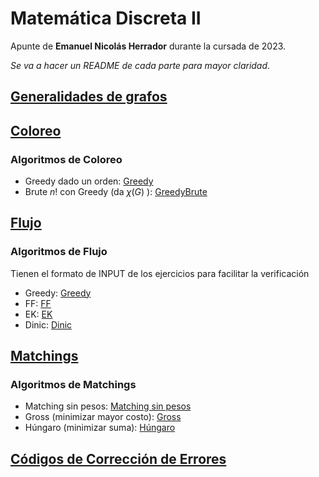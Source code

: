 # Matemática Discreta II

Apunte de **Emanuel Nicolás Herrador** durante la cursada de 2023.

_Se va a hacer un README de cada parte para mayor claridad_.

## [Generalidades de grafos](Generalidades%20de%20grafos.md)

## [Coloreo](Coloreo.md)

### Algoritmos de Coloreo

- Greedy dado un orden: [Greedy](Algoritmos/Coloreo/Greedy.cpp)
- Brute $n!$ con Greedy (da $\chi(G)$ ): [GreedyBrute](Algoritmos/Coloreo/GreedyBrute.cpp)

## [Flujo](Flujo.md)

### Algoritmos de Flujo

Tienen el formato de INPUT de los ejercicios para facilitar la verificación

- Greedy: [Greedy](Algoritmos/Flujo/Greedy.cpp)
- FF: [FF](Algoritmos/Flujo/FF.cpp)
- EK: [EK](Algoritmos/Flujo/EK.cpp)
- Dinic: [Dinic](Algoritmos/Flujo/Dinic.cpp)

## [Matchings](Matchings.md)

### Algoritmos de Matchings

- Matching sin pesos: [Matching sin pesos](Algoritmos/Matching/Matching%20sin%20pesos.cpp)
- Gross (minimizar mayor costo): [Gross](Algoritmos/Matching/Algoritmo%20de%20Gross%20(minMax).cpp)
- Húngaro (minimizar suma): [Húngaro](Algoritmos/Matching/Hungaro.cpp)

## [Códigos de Corrección de Errores](C%C3%B3digos%20de%20Correcci%C3%B3n%20de%20Errores.md)
